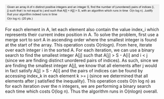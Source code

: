 ![image-20210818134529492](images/image-20210818134529492.png)



For each element in A, let each element also contain the value index_i which represents their current index position in A. To solve the problem, first use a merge sort to sort A in ascending order where the smallest integer is found at the start of the array. This operation costs O(nlogn). From here, iterate over each integer i in the sorted A. For each iteration, we can use a binary search to find the smallest integer A[j] such that A[j] > S - A[i] and i < j (since we are finding distinct unordered pairs of indices). As such, since we are finding the smallest integer A[j], we know that all elements after j would in fact satisfy A[j] > S - A[i] and the pairs of indices can be found by accessing index_k in each element k >= j (since we determined that all elements after j satisfied the inequality). This operation costs O(n log n) as for each iteration over the n integers, we are performing a binary search each time which costs O(log n). Thus the algorithm runs in O(nlogn) overall.

